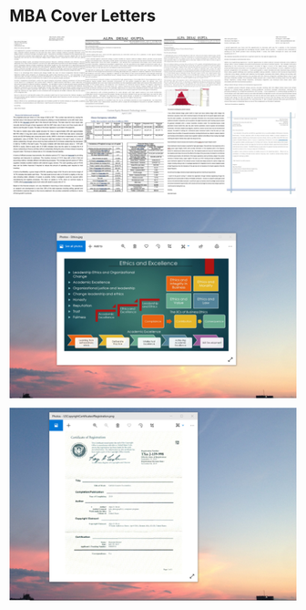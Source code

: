 # MBA Cover Letters

![image](CoverLettersI.jpg)

![image](EthicsandExcellence.png)

![image](USCopyrightCertificate.png)
